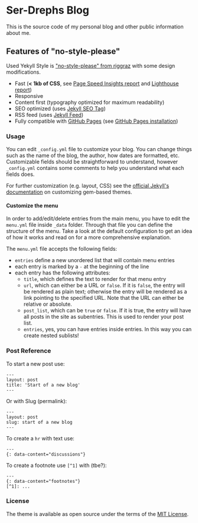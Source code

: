 # Ser-Drephs Blog

This is the source code of my personal blog and other public information about me.

## Features of "no-style-please"

Used Yekyll Style is ["no-style-please" from riggraz](https://github.com/riggraz/no-style-please) with some design modifications.

* Fast (**< 1kb of CSS**, see [Page Speed Insights report](https://raw.githubusercontent.com/riggraz/no-style-please/master/_screenshots/page-speed-insights-report.png) and [Lighthouse report](https://raw.githubusercontent.com/riggraz/no-style-please/master/_screenshots/lighthouse-report.png))
* Responsive
* Content first (typography optimized for maximum readability)
* SEO optimized (uses [Jekyll SEO Tag](https://github.com/jekyll/jekyll-seo-tag))
* RSS feed (uses [Jekyll Feed](https://github.com/jekyll/jekyll-feed))
* Fully compatible with [GitHub Pages](https://pages.github.com/) (see [GitHub Pages installation](#github-pages-installation))

### Usage

You can edit `_config.yml` file to customize your blog. You can change things such as the name of the blog, the author, how dates are formatted, etc. Customizable fields should be straightforward to understand, however `_config.yml` contains some comments to help you understand what each fields does.

For further customization (e.g. layout, CSS) see the [official Jekyll's documentation](https://jekyllrb.com/docs/themes/#overriding-theme-defaults) on customizing gem-based themes.

#### Customize the menu

In order to add/edit/delete entries from the main menu, you have to edit the `menu.yml` file inside `_data` folder. Through that file you can define the structure of the menu. Take a look at the default configuration to get an idea of how it works and read on for a more comprehensive explanation.

The `menu.yml` file accepts the following fields:

- `entries` define a new unordered list that will contain menu entries
- each entry is marked by a `-` at the beginning of the line
- each entry has the following attributes:
    - `title`, which defines the text to render for that menu entry
    - `url`, which can either be a URL or `false`. If it is `false`, the entry will be rendered as plain text; otherwise the entry will be rendered as a link pointing to the specified URL. Note that the URL can either be relative or absolute.
    - `post_list`, which can be `true` or `false`. If it is true, the entry will have all posts in the site as subentries. This is used to render your post list.
    - `entries`, yes, you can have entries inside entries. In this way you can create nested sublists!

### Post Reference

To start a new post use:
```
---
layout: post
title: 'Start of a new blog'
---
```

Or with Slug (permalink):
```
---
layout: post
slug: start of a new blog
---
```

To create a `hr` with text use:
```
---
{: data-content="discussions"}
```

To create a footnote use `[^1]` with (tbe?):
```
---
{: data-content="footnotes"}
[^1]: ...
```


### License

The theme is available as open source under the terms of the [MIT License](https://opensource.org/licenses/MIT).

